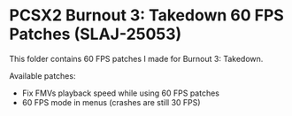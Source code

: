# PCSX2 Burnout 3: Takedown 60 FPS Patches (SLAJ-25053)

This folder contains 60 FPS patches I made for Burnout 3: Takedown.

Available patches:
- Fix FMVs playback speed while using 60 FPS patches
- 60 FPS mode in menus (crashes are still 30 FPS)
